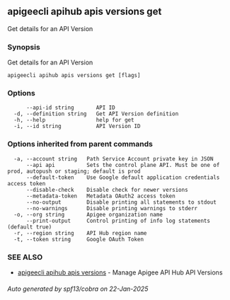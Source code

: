 ## apigeecli apihub apis versions get

Get details for an API Version

### Synopsis

Get details for an API Version

```
apigeecli apihub apis versions get [flags]
```

### Options

```
      --api-id string       API ID
  -d, --definition string   Get API Version definition
  -h, --help                help for get
  -i, --id string           API Version ID
```

### Options inherited from parent commands

```
  -a, --account string   Path Service Account private key in JSON
      --api api          Sets the control plane API. Must be one of prod, autopush or staging; default is prod
      --default-token    Use Google default application credentials access token
      --disable-check    Disable check for newer versions
      --metadata-token   Metadata OAuth2 access token
      --no-output        Disable printing all statements to stdout
      --no-warnings      Disable printing warnings to stderr
  -o, --org string       Apigee organization name
      --print-output     Control printing of info log statements (default true)
  -r, --region string    API Hub region name
  -t, --token string     Google OAuth Token
```

### SEE ALSO

* [apigeecli apihub apis versions](apigeecli_apihub_apis_versions.md)	 - Manage Apigee API Hub API Versions

###### Auto generated by spf13/cobra on 22-Jan-2025
